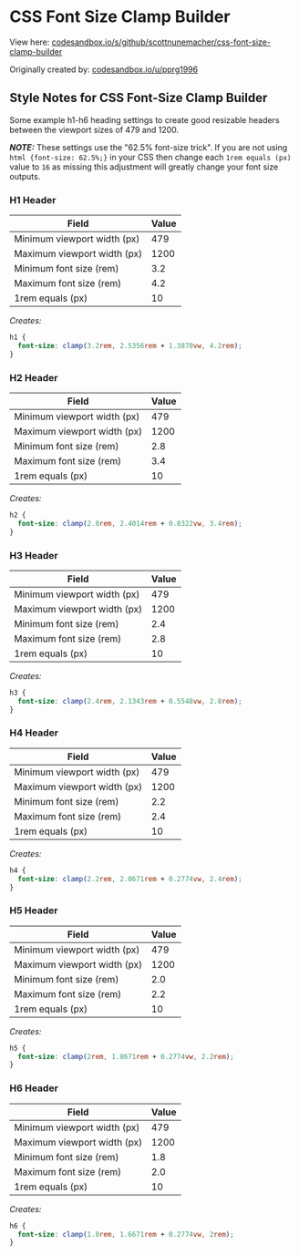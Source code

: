 # CSS Font Size Clamp Builder

View here: [codesandbox.io/s/github/scottnunemacher/css-font-size-clamp-builder](https://codesandbox.io/s/github/scottnunemacher/css-font-size-clamp-builder)

Originally created by: [codesandbox.io/u/pprg1996](https://codesandbox.io/u/pprg1996)

## Style Notes for CSS Font-Size Clamp Builder

Some example h1-h6 heading settings to create good resizable headers between the viewport sizes of 479 and 1200.

***NOTE:*** These settings use the "62.5% font-size trick". If you are not using `html {font-size: 62.5%;}` in your CSS then change each `1rem equals (px)` value to `16` as missing this adjustment will greatly change your font size outputs.

### H1 Header

|Field|Value|
|---|---|
|Minimum viewport width (px)|479|
|Maximum viewport width (px)|1200|
|Minimum font size (rem)|3.2|
|Maximum font size (rem)|4.2|
|1rem equals (px)| 10|

*Creates:*

```css
h1 { 
  font-size: clamp(3.2rem, 2.5356rem + 1.3870vw, 4.2rem);
}
```

### H2 Header

|Field|Value|
|---|---|
|Minimum viewport width (px)|479|
|Maximum viewport width (px)|1200|
|Minimum font size (rem)|2.8|
|Maximum font size (rem)|3.4|
|1rem equals (px)| 10|

*Creates:*

```css
h2 { 
  font-size: clamp(2.8rem, 2.4014rem + 0.8322vw, 3.4rem);
}
```

### H3 Header

|Field|Value|
|---|---|
|Minimum viewport width (px)|479|
|Maximum viewport width (px)|1200|
|Minimum font size (rem)|2.4|
|Maximum font size (rem)|2.8|
|1rem equals (px)| 10|
 
*Creates:*

```css
h3 { 
  font-size: clamp(2.4rem, 2.1343rem + 0.5548vw, 2.8rem);
}
```

### H4 Header
|Field|Value|
|---|---|
|Minimum viewport width (px)|479|
|Maximum viewport width (px)|1200|
|Minimum font size (rem)|2.2|
|Maximum font size (rem)|2.4|
|1rem equals (px)| 10|

*Creates:*

```css
h4 { 
  font-size: clamp(2.2rem, 2.0671rem + 0.2774vw, 2.4rem);
}
```

### H5 Header
|Field|Value|
|---|---|
|Minimum viewport width (px)|479|
|Maximum viewport width (px)|1200|
|Minimum font size (rem)|2.0|
|Maximum font size (rem)|2.2|
|1rem equals (px)| 10|

*Creates:*

```css
h5 { 
  font-size: clamp(2rem, 1.8671rem + 0.2774vw, 2.2rem);
}
```

### H6 Header
|Field|Value|
|---|---|
|Minimum viewport width (px)|479|
|Maximum viewport width (px)|1200|
|Minimum font size (rem)|1.8|
|Maximum font size (rem)|2.0|
|1rem equals (px)| 10|

*Creates:*

```css
h6 { 
  font-size: clamp(1.8rem, 1.6671rem + 0.2774vw, 2rem);
}
```
